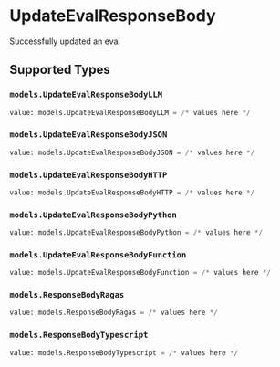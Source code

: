 # UpdateEvalResponseBody

Successfully updated an eval


## Supported Types

### `models.UpdateEvalResponseBodyLLM`

```python
value: models.UpdateEvalResponseBodyLLM = /* values here */
```

### `models.UpdateEvalResponseBodyJSON`

```python
value: models.UpdateEvalResponseBodyJSON = /* values here */
```

### `models.UpdateEvalResponseBodyHTTP`

```python
value: models.UpdateEvalResponseBodyHTTP = /* values here */
```

### `models.UpdateEvalResponseBodyPython`

```python
value: models.UpdateEvalResponseBodyPython = /* values here */
```

### `models.UpdateEvalResponseBodyFunction`

```python
value: models.UpdateEvalResponseBodyFunction = /* values here */
```

### `models.ResponseBodyRagas`

```python
value: models.ResponseBodyRagas = /* values here */
```

### `models.ResponseBodyTypescript`

```python
value: models.ResponseBodyTypescript = /* values here */
```

